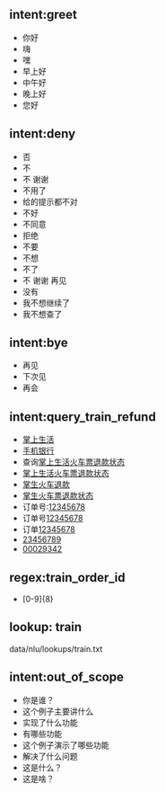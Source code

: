 ## intent:greet
- 你好
- 嗨
- 嘿
- 早上好
- 中午好
- 晚上好
- 您好


## intent:deny
- 否
- 不
- 不 谢谢
- 不用了
- 给的提示都不对
- 不好
- 不同意
- 拒绝
- 不要
- 不想
- 不了
- 不 谢谢 再见
- 没有
- 我不想继续了
- 我不想查了

## intent:bye
- 再见
- 下次见
- 再会


## intent:query_train_refund
- [掌上生活](train_channel)
- [手机银行](train_channel)
- 查询[掌上生活](train_channel)[火车票](search_channel)[退款状态](train_status)
- [掌上生活](train_channel)[火车票](search_channel)[退款状态](train_status)
- [掌生](train_channel)[火车](search_channel)[退款](train_status)
- [掌生](train_channel)[火车票](search_channel)[退款状态](train_status)
- 订单号:[12345678](train_order_id)
- 订单号[12345678](train_order_id)
- 订单[12345678](train_order_id)
- [23456789](train_order_id)
- [00029342](train_order_id)

## regex:train_order_id
- [0-9]{8}


## lookup: train
data/nlu/lookups/train.txt


## intent:out_of_scope
- 你是谁？
- 这个例子主要讲什么
- 实现了什么功能
- 有哪些功能
- 这个例子演示了哪些功能
- 解决了什么问题
- 这是什么？
- 这是啥？
